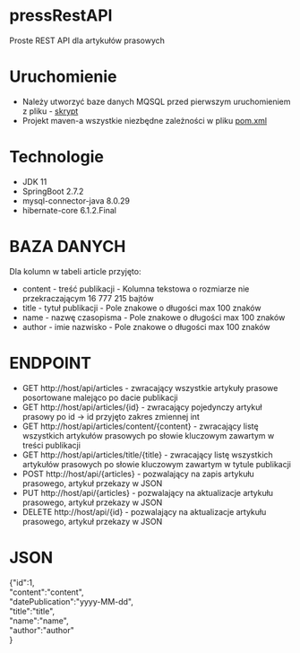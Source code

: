 # pressRestAPI
Proste REST API dla artykułów prasowych

# Uruchomienie
  - Należy utworzyć baze danych MQSQL przed pierwszym uruchomieniem z pliku - <a href="https://github.com/SzubaKamil/pressRestAPI/blob/main/databaseScript/createMySQLDatabase.txt">skrypt</a>
  - Projekt maven-a wszystkie niezbędne zależności w pliku <a href="https://github.com/SzubaKamil/pressRestAPI/blob/main/pom.xml">pom.xml</a>
  
# Technologie
  - JDK 11
  - SpringBoot 2.7.2
  - mysql-connector-java 8.0.29
  - hibernate-core 6.1.2.Final
 
# BAZA DANYCH
  Dla kolumn w tabeli article przyjęto: 
  - content - treść publikacji   - Kolumna  tekstowa o rozmiarze nie przekraczającym 16 777 215 bajtów
  - title   - tytuł publikacji       - Pole znakowe o długości max 100 znaków  
  - name    - nazwę czasopisma			 - Pole znakowe o długości max 100 znaków
  - author  - imie nazwisko          - Pole znakowe o długości max 100 znaków
  
 # ENDPOINT 
  - GET http://host/api/articles                        - zwracający wszystkie artykuły prasowe posortowane malejąco po dacie publikacji
  - GET http://host/api/articles/{id}                   - zwracający pojedynczy artykuł prasowy po id -> id przyjęto zakres zmiennej int
  - GET http://host/api/articles/content/{content}      - zwracający listę wszystkich artykułów prasowych po słowie kluczowym zawartym w treści publikacji
  - GET http://host/api/articles/title/{title}          - zwracający listę wszystkich artykułów prasowych po słowie kluczowym zawartym w tytule publikacji
  - POST http://host/api/{articles}                     - pozwalający na zapis artykułu prasowego, artykuł przekazy w JSON
  - PUT http://host/api/{articles}                      - pozwalający na aktualizacje artykułu prasowego, artykuł przekazy w JSON
  - DELETE http://host/api/{id}                         - pozwalający na aktualizacje artykułu prasowego, artykuł przekazy w JSON
    
    
 # JSON
 {"id":1,  
    "content":"content",  
    "datePublication":"yyyy-MM-dd",  
    "title":"title",  
    "name":"name",  
    "author":"author"  
 }
